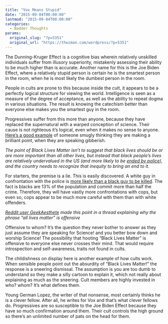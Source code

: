 ```yaml
---
title: "Vox Means Stupid"
date: "2015-09-04T00:00:00"
lastmod: "2015-09-04T00:00:00"
categories:
  - Badder Thoughts
params:
  original_slug: "?p=5351"
  original_url: "https://thezman.com/wordpress/?p=5351"
---
```


The Dunning-Kruger Effect is a cognitive bias wherein relatively
unskilled individuals suffer from illusory superiority, mistakenly
assessing their ability to be much higher than is accurate. Another name
for this is the Joe Biden Effect, where a relatively stupid person is
certain he is the smartest person in the room, when he is most likely
the dumbest person in the room.

People in cults are prone to this because inside the cult, it appears to
be a perfectly logical structure for viewing the world. Intelligence is
seen as a measure of the degree of acceptance, as well as the ability to
repeat dogma in various situations. The result is knowing the catechism
better than everyone else makes you the smartest guy in the room.

Progressives suffer from this more than anyone, because they have
replaced the supernatural with a warped conception of science. Their
cause is not righteous it’s logical, even when it makes no sense to
anyone. <a href="http://www.vox.com/2015/9/4/9258133/white-lives-matter"
rel="noopener" target="_blank">Here’s a good example</a> of someone
smugly thinking they are making a brilliant point, when they are
speaking gibberish.

*The point of Black Lives Matter isn’t to suggest that black lives
should be or are more important than all other lives, but instead that
black people’s lives are relatively undervalued in the US (and more
likely to be <a
href="http://www.vox.com/cards/freddie-gray-baltimore-riots-police-violence/race-police-force-freddie-gray"
rel="noopener" target="_blank">ended by police</a>), and the country
needs to recognize that inequity to bring an end to it.*

For starters, the premise is a lie. This is easily discovered. A white
guy in confrontation with the police is <a
href="http://www.washingtontimes.com/news/2015/apr/21/police-kill-more-whites-than-blacks-but-minority-d/?page=all"
rel="noopener" target="_blank">more likely than a black guy to be
killed</a>. The fact is blacks are 13% of the population and commit more
than half the crime. Therefore, they will have vastly more
confrontations with cops, but even so, cops appear to be much more
careful with them than with white offenders.

*[Reddit user
GeekAesthete](https://np.reddit.com/r/explainlikeimfive/comments/3du1qm/eli5_why_is_it_so_controversial_when_someone_says/ct8pei1)
made this point in a thread explaining why the phrase “all lives matter”
is offensive*

Offensive to whom? It’s the question they never bother to answer as they
just assume they are speaking for Science! and you better bow down and
worship Science! The possibility that hooting “Black Lives Matter” is
offensive to everyone else never crosses their mind. That would require
introspection and self-awareness, traits not found in cults.

The childishness on display here is another example of how cults work.
When sensible people point out the absurdity of “Black Lives Matter!”
the response is a sneering dismissal. The assumption is you are too dumb
to understand so they make a silly cartoon to explain it, which not
really about explaining as much as the sneering. Cult members are highly
invested in who? whom? It’s what defines them.

Young German Lopez, the writer of that nonsense, most certainly thinks
he is a clever fellow. After all, he writes for Vox and that’s what
clever fellows do. Progressives are so susceptible to the Joe Biden
Effect because they have so much confirmation around them. Their cult
controls the high ground so there’s an unlimited number of pats on the
head for them.
